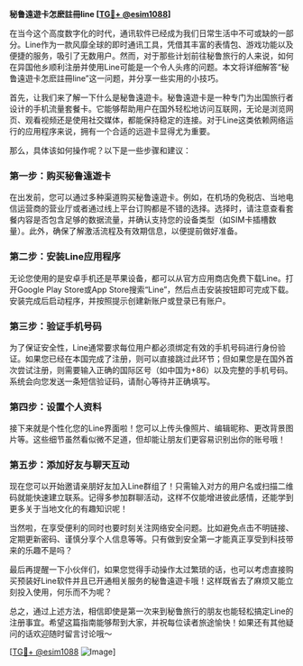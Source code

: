 **秘鲁遠遊卡怎麽註冊line [[TG💪+ @esim1088](https://t.me/s/esim1088)]**

在当今这个高度数字化的时代，通讯软件已经成为我们日常生活中不可或缺的一部分。Line作为一款风靡全球的即时通讯工具，凭借其丰富的表情包、游戏功能以及便捷的服务，吸引了无数用户。然而，对于那些计划前往秘鲁旅行的人来说，如何在异国他乡顺利注册并使用Line可能是一个令人头疼的问题。本文将详细解答“秘鲁遠遊卡怎麽註冊line”这一问题，并分享一些实用的小技巧。

首先，让我们来了解一下什么是秘鲁遠遊卡。秘鲁遠遊卡是一种专门为出国旅行者设计的手机流量套餐卡。它能够帮助用户在国外轻松地访问互联网，无论是浏览网页、观看视频还是使用社交媒体，都能保持稳定的连接。对于Line这类依赖网络运行的应用程序来说，拥有一个合适的远遊卡显得尤为重要。

那么，具体该如何操作呢？以下是一些步骤和建议：

### 第一步：购买秘鲁遠遊卡

在出发前，您可以通过多种渠道购买秘鲁遠遊卡。例如，在机场的免税店、当地电信运营商的营业厅或者通过线上平台订购都是不错的选择。选择时，请注意查看套餐内容是否包含足够的数据流量，并确认支持您的设备类型（如SIM卡插槽数量）。此外，确保了解激活流程及有效期信息，以便提前做好准备。

### 第二步：安装Line应用程序

无论您使用的是安卓手机还是苹果设备，都可以从官方应用商店免费下载Line。打开Google Play Store或App Store搜索“Line”，然后点击安装按钮即可完成下载。安装完成后启动程序，并按照提示创建新账户或登录已有账户。

### 第三步：验证手机号码

为了保证安全性，Line通常要求每位用户都必须绑定有效的手机号码进行身份验证。如果您已经在本国完成了注册，则可以直接跳过此环节；但如果您是在国外首次尝试注册，则需要输入正确的国际区号（如中国为+86）以及完整的手机号码。系统会向您发送一条短信验证码，请耐心等待并正确填写。

### 第四步：设置个人资料

接下来就是个性化您的Line界面啦！您可以上传头像照片、编辑昵称、更改背景图片等。这些细节虽然看似微不足道，但却能让朋友们更容易识别出你的账号哦！

### 第五步：添加好友与聊天互动

现在您可以开始邀请亲朋好友加入Line群组了！只需输入对方的用户名或扫描二维码就能快速建立联系。记得多参加群聊活动，这样不仅能增进彼此感情，还能学到更多关于当地文化的有趣知识呢！

当然啦，在享受便利的同时也要时刻关注网络安全问题。比如避免点击不明链接、定期更新密码、谨慎分享个人信息等等。只有做到安全第一才能真正享受到科技带来的乐趣不是吗？

最后再提醒一下小伙伴们，如果您觉得手动操作太过繁琐的话，也可以考虑直接购买预装好Line软件并且已开通相关服务的秘鲁遠遊卡哦！这样既省去了麻烦又能立刻投入使用，何乐而不为呢？

总之，通过上述方法，相信即使是第一次来到秘鲁旅行的朋友也能轻松搞定Line的注册事宜。希望这篇指南能够帮到大家，并祝每位读者旅途愉快！如果还有其他疑问的话欢迎随时留言讨论哦～

[[TG💪+ @esim1088](https://t.me/s/esim1088) ![Image](https://i.postimg.cc/4NQfJmqS/Snipaste-2025-05-13-00-14-12.png)]